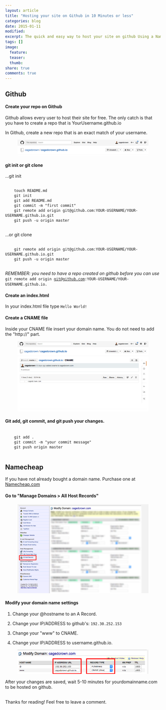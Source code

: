 ```yaml
---
layout: article
title: "Hosting your site on Github in 10 Minutes or less"
categories: blog
date: 2015-01-11
modified:
excerpt: The quick and easy way to host your site on github Using a NameCheap domain name in 10 Minutes or less.
tags: []
image:
  feature: 
  teaser: 
  thumb:
share: true
comments: true
---
```


## Github
<h4>Create your repo on Github</h4>

Github allows every user to host their site for free. The only catch is that you have to create a repo that is YourUsername.github.io

In Github, create a new repo that is an exact match of your username.

<figure>
    <img src="../../images/github_io.png"></a>
</figure>

<h4>git init or git clone</h4>

...git init
<pre>
    <code>
    touch README.md
    git init
    git add README.md
    git commit -m "first commit"
    git remote add origin git@github.com:YOUR-USERNAME/YOUR-USERNAME.github.io.git
    git push -u origin master
    </code>
</pre>
...or git clone
<pre>
    <code>
    git remote add origin git@github.com:YOUR-USERNAME/YOUR-USERNAME.github.io.git
    git push -u origin master
    </code>
</pre>

*REMEMBER: you need to have a repo created on github before you can use* <code>git remote add origin git@github.com:YOUR-USERNAME/YOUR-USERNAME.github.io.</code>

<h4>Create an index.html</h4>

In your index.html file type <code>Hello World!</code>

<h4>Create a CNAME file</h4>
Inside your CNAME file insert your domain name. You do not need to add the "http://" part.

<figure>
    <img src="../../images/cname.png"></a>
</figure>

<h4>Git add, git commit, and git push your changes.</h4>
<pre>
    <code>
    git add .
    git commit -m "your commit message"
    git push origin master
    </code>
</pre>
<h2>Namecheap</h2>

If you have not already bought a domain name. Purchase one at <a href="https://namecheap.com">Namecheap.com</a>

<h4>Go to "Manage Domains > All Host Records"</h4>

<figure>
    <img src="../../images/all_host_records.png"></a>
</figure>

<h4>Modify your domain name settings</h4>

1. Change your @hostname to an A Record. 

2. Change your IP/ADDRESS to github's: <code>192.30.252.153</code>

3. Change your "www" to CNAME. 

4. Change your IP/ADDRESS to username.github.io.

<figure>
    <img src="../../images/manage_domain.png"></a>
</figure>

After your changes are saved, wait 5-10 minutes for yourdomainname.com to be hosted on github.

<br>
Thanks for reading! 
Feel free to leave a comment.
